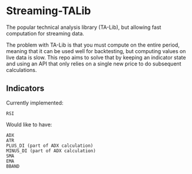 # Streaming-TALib
The popular technical analysis library (TA-Lib), but allowing fast computation for streaming data. 

The problem with TA-Lib is that you must compute on the entire period, meaning that it can be used well for backtesting, but computing values on live data is slow. This repo aims to solve that by keeping an indicator state and using an API that only relies on a single new price to do subsequent calculations.

## Indicators
Currently implemented:
```
RSI
```

Would like to have:
```
ADX
ATR
PLUS_DI (part of ADX calculation)
MINUS_DI (part of ADX calculation)
SMA 
EMA
BBAND
```
